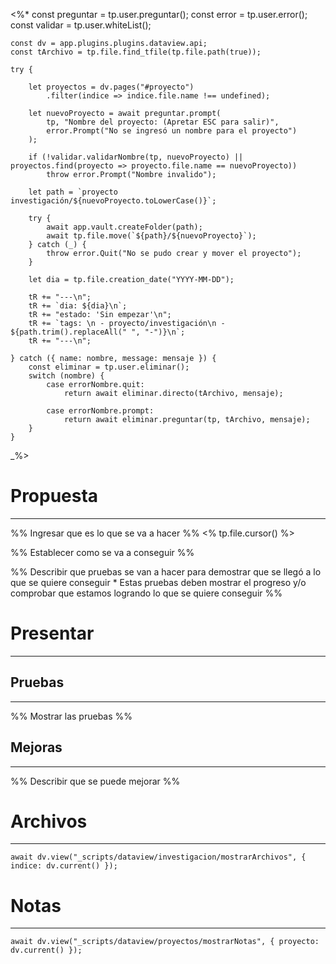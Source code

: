 <%*
    const preguntar = tp.user.preguntar();
	const error = tp.user.error();
    const validar = tp.user.whiteList();
    
    const dv = app.plugins.plugins.dataview.api;
    const tArchivo = tp.file.find_tfile(tp.file.path(true));

    try {

		let proyectos = dv.pages("#proyecto")
			.filter(indice => indice.file.name !== undefined);

		let nuevoProyecto = await preguntar.prompt(
			tp, "Nombre del proyecto: (Apretar ESC para salir)", 
			error.Prompt("No se ingresó un nombre para el proyecto")
		);

		if (!validar.validarNombre(tp, nuevoProyecto) || proyectos.find(proyecto => proyecto.file.name == nuevoProyecto)) 
			throw error.Prompt("Nombre invalido");

		let path = `proyecto investigación/${nuevoProyecto.toLowerCase()}`;

		try {
			await app.vault.createFolder(path);
			await tp.file.move(`${path}/${nuevoProyecto}`);
		} catch (_) {
			throw error.Quit("No se pudo crear y mover el proyecto");
		}

		let dia = tp.file.creation_date("YYYY-MM-DD");
		
		tR += "---\n"; 
		tR += `dia: ${dia}\n`;
		tR += "estado: 'Sin empezar'\n";
		tR += `tags: \n - proyecto/investigación\n - ${path.trim().replaceAll(" ", "-")}\n`;
		tR += "---\n";

	} catch ({ name: nombre, message: mensaje }) {
        const eliminar = tp.user.eliminar();
        switch (nombre) {
            case errorNombre.quit:
                return await eliminar.directo(tArchivo, mensaje);
                
            case errorNombre.prompt:
                return await eliminar.preguntar(tp, tArchivo, mensaje);
        }
    }
_%>
# Propuesta
---
%% Ingresar que es lo que se va a hacer %%
<% tp.file.cursor() %>

%% Establecer como se va a conseguir %%


%% Describir que pruebas se van a hacer para demostrar que se llegó a lo que se quiere conseguir
    * Estas pruebas deben mostrar el progreso y/o comprobar que estamos logrando lo que se quiere conseguir %% 



# Presentar
---


## Pruebas
---
%% Mostrar las pruebas %%


## Mejoras
---
%% Describir que se puede mejorar %%


# Archivos
---
```dataviewjs
await dv.view("_scripts/dataview/investigacion/mostrarArchivos", { indice: dv.current() });
```

# Notas
---
```dataviewjs
await dv.view("_scripts/dataview/proyectos/mostrarNotas", { proyecto: dv.current() });
```